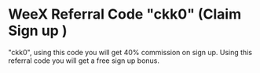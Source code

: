 # WeeX Referral Code "ckk0" (Claim Sign up )
"ckk0", using this code you will get 40% commission on sign up. Using this referral code you will get a free sign up bonus.
